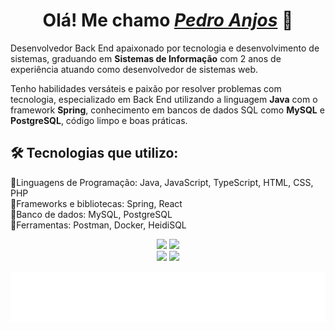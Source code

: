 <div>
  <h1 align="center">Olá! Me chamo <a href="https://www.linkedin.com/in/pedroacbg/"><i>Pedro Anjos</i></a> 🫡</h1>
</div>

<div>
  <p> Desenvolvedor Back End apaixonado por tecnologia e desenvolvimento de sistemas, graduando em <strong>Sistemas de Informação</strong> com 2 anos de experiência atuando como desenvolvedor de sistemas web.</p><p>Tenho habilidades versáteis e paixão por resolver problemas com tecnologia, especializado em Back End utilizando a linguagem <strong>Java</strong> com o framework <strong>Spring</strong>, conhecimento em bancos de dados SQL como <strong>MySQL</strong> e <strong>PostgreSQL</strong>, código limpo e boas práticas.</p>
</div>

## 🛠  Tecnologias que utilizo:

<p>🧩Linguagens de Programação: Java, JavaScript, TypeScript, HTML, CSS, PHP<br>📖Frameworks e bibliotecas: Spring, React<br>💾Banco de dados: MySQL, PostgreSQL<br>🔩Ferramentas: Postman, Docker, HeidiSQL</p>

<!--<p>
 <img src="https://cdn.jsdelivr.net/gh/devicons/devicon/icons/java/java-original.svg" alt="java" width="35" height="35"/> <span>Java</span> &nbsp;&nbsp;
 <img src="https://cdn.jsdelivr.net/gh/devicons/devicon/icons/spring/spring-original.svg" alt="spring" width="35" height="35"/> <span>Spring</span> &nbsp;&nbsp;
 <img src="https://cdn.jsdelivr.net/gh/devicons/devicon/icons/html5/html5-original.svg" alt="html5" width="35" height="35"/> <span>HTML</span> &nbsp;&nbsp;
 <img src="https://cdn.jsdelivr.net/gh/devicons/devicon/icons/css3/css3-original.svg" alt="css3" width="35" height="35"/> <span>CSS</span> &nbsp;&nbsp;
 <img src="https://cdn.jsdelivr.net/gh/devicons/devicon/icons/javascript/javascript-original.svg" alt="javascript" width="35" height="35"/> <span>JavaScript</span> &nbsp;&nbsp;
 <img src="https://cdn.jsdelivr.net/gh/devicons/devicon/icons/react/react-original.svg" alt="react" width="35" height="35"/> <span>React</span> &nbsp;&nbsp;
 <img src="https://cdn.jsdelivr.net/gh/devicons/devicon/icons/php/php-original.svg" alt="sass" width="35" height="35"/> <span>PHP</span> &nbsp;&nbsp;
 <img src="https://cdn.jsdelivr.net/gh/devicons/devicon/icons/mysql/mysql-original.svg" alt="mysql" width="35" height="35"/> <span>MySQL</span> &nbsp;&nbsp;
 <img src="https://cdn.jsdelivr.net/gh/devicons/devicon/icons/postgresql/postgresql-original.svg" alt="postgresql" width="35" height="35"/> <span>PostgreSQL</span> &nbsp;&nbsp;
</p>-->

<div align="center">
    <img src="https://github-readme-stats.vercel.app/api?username=pedroacbg&theme=dark&hide_border=false&bg_color=00000000&include_all_commits=true&count_private=true" height="165px"/>
    <img src="https://github-readme-stats.vercel.app/api/top-langs/?username=pedroacbg&theme=dark&bg_color=00000000&hide_border=false&hide=scss&include_all_commits=true&count_private=true&layout=compact" />
</div>

<div align="center">
  <a href="https://www.linkedin.com/in/pedroacbg/" target="_blank"><img src="https://img.shields.io/badge/-LinkedIn-%230077B5?style=for-the-badge&logo=linkedin&logoColor=white" target="_blank"></a> 
  <a href="mailto:pedrooaugustoo130@gmail.com"><img src="https://img.shields.io/badge/-Gmail-%23333?style=for-the-badge&logo=gmail&logoColor=white" target="_blank"></a>
</div>

<p align="center">
  <img src="https://raw.githubusercontent.com/Ankit404butfound/Ankit404butfound/main/assets/bye.svg">
</p>

